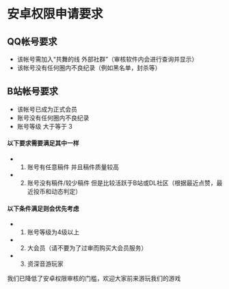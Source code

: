 # 安卓权限申请要求

## QQ帐号要求
- 该帐号需加入“共舞的线 外部社群”（审核软件内会进行查询并显示）
- 该帐号没有任何圈内不良纪录（例如黑名单，封杀等）

## B站帐号要求
- 该帐号已成为正式会员
- 账号没有任何圈内不良纪录
- 账号等级 大于等于 3

#### 以下要求需要满足其中一样
- 1. 账号有任意稿件 并且稿件质量较高
- 2. 账号没有稿件/较少稿件 但是比较活跃于B站或DL社区（根据最近点赞，最近投币和动态判定）

#### 以下条件满足则会优先考虑
- 1. 账号等级为4级以上
- 2. 大会员（请不要为了过审而购买大会员服务）
- 3. 资深音游玩家

我们已降低了安卓权限审核的门槛，欢迎大家前来游玩我们的游戏